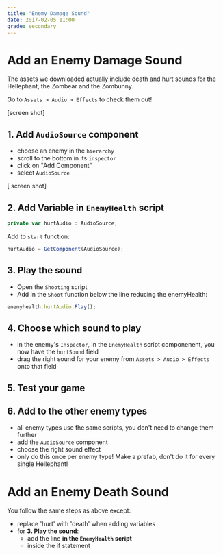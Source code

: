```yaml
---
title: "Enemy Damage Sound"
date: 2017-02-05 11:00
grade: secondary
---
```


# Add an Enemy Damage Sound

The assets we downloaded actually include death and hurt sounds for the Hellephant, the Zombear and the Zombunny.

Go to `Assets > Audio > Effects` to check them out!

[screen shot]

## 1. Add `AudioSource` component

- choose an enemy in the `hierarchy`
- scroll to the bottom in its `inspector`
- click on "Add Component"
- select `AudioSource`

[ screen shot]

## 2. Add Variable in `EnemyHealth` script

```javascript
private var hurtAudio : AudioSource;
```

Add to `start` function:

```javascript
hurtAudio = GetComponent(AudioSource);
```

## 3. Play the sound

- Open the `Shooting` script
- Add in the `Shoot` function below the line reducing the enemyHealth:

```javascript
enemyhealth.hurtAudio.Play();
```


## 4. Choose which sound to play
- in the enemy's `Inspector`, in the `EnemyHealth` script componenent, you now have the `hurtSound` field
- drag the right sound for your enemy from `Assets > Audio > Effects` onto that field


## 5. Test your game

## 6. Add to the other enemy types
- all enemy types use the same scripts, you don't need to change them further
- add the `AudioSource` component
- choose the right sound effect
- only do this once per enemy type! Make a prefab, don't do it for every single Hellephant!


# Add an Enemy Death Sound

You follow the same steps as above except:

- replace 'hurt' with 'death' when adding variables
- for **3. Play the sound**:
  - add the line **in the `EnemyHealth` script**
  - inside the if statement
  

